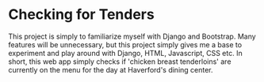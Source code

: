 # Checking for Tenders

This project is simply to familiarize myself with Django and Bootstrap. Many features will be unnecessary, but this project simply gives me a base to experiment and play around with Django, HTML, Javascript, CSS etc. In short, this web app simply checks if 'chicken breast tenderloins' are currently on the menu for the day at Haverford's dining center.
